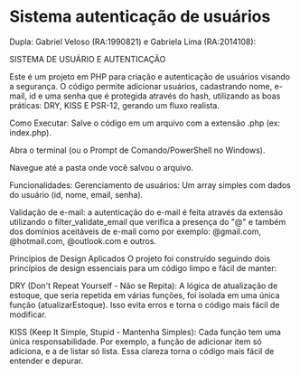 # Sistema autenticação de usuários 
Dupla: Gabriel Veloso (RA:1990821) e Gabriela Lima (RA:2014108):

SISTEMA DE USUÁRIO E AUTENTICAÇÃO 

Este é um projeto em PHP para criação e autenticação de usuários visando a segurança. O código permite adicionar usuários, cadastrando nome, e-mail, id e uma senha que é protegida através do hash, utilizando as boas práticas: DRY, KISS E PSR-12, gerando um fluxo realista.

Como Executar:
Salve o código em um arquivo com a extensão .php (ex: index.php).

Abra o terminal (ou o Prompt de Comando/PowerShell no Windows).

Navegue até a pasta onde você salvou o arquivo.

Funcionalidades:
Gerenciamento de usuários: Um array simples com dados do usuário (id, nome, email, senha).

Validação de e-mail: a autenticação do e-mail é feita através da extensão utilizando o filter_validate_email que verifica a presença do "@" e também dos domínios aceitáveis de e-mail como por exemplo: @gmail.com, @hotmail.com, @outlook.com e outros.

Princípios de Design Aplicados
O projeto foi construído seguindo dois princípios de design essenciais para um código limpo e fácil de manter:

DRY (Don't Repeat Yourself - Não se Repita): A lógica de atualização de estoque, que seria repetida em várias funções, foi isolada em uma única função (atualizarEstoque). Isso evita erros e torna o código mais fácil de modificar.

KISS (Keep It Simple, Stupid - Mantenha Simples): Cada função tem uma única responsabilidade. Por exemplo, a função de adicionar item só adiciona, e a de listar só lista. Essa clareza torna o código mais fácil de entender e depurar.
